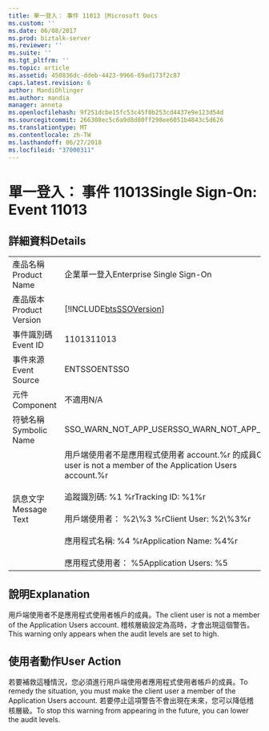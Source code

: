 ```yaml
---
title: 單一登入： 事件 11013 |Microsoft Docs
ms.custom: ''
ms.date: 06/08/2017
ms.prod: biztalk-server
ms.reviewer: ''
ms.suite: ''
ms.tgt_pltfrm: ''
ms.topic: article
ms.assetid: 450836dc-ddeb-4423-9966-69ad173f2c87
caps.latest.revision: 6
author: MandiOhlinger
ms.author: mandia
manager: anneta
ms.openlocfilehash: 9f251dcbe15fc53c45f0b253cd4437e9e123d54d
ms.sourcegitcommit: 266308ec5c6a9d8d80ff298ee6051b4843c5d626
ms.translationtype: MT
ms.contentlocale: zh-TW
ms.lasthandoff: 06/27/2018
ms.locfileid: "37000311"
---
```

# <a name="single-sign-on-event-11013"></a><span data-ttu-id="2dedd-102">單一登入： 事件 11013</span><span class="sxs-lookup"><span data-stu-id="2dedd-102">Single Sign-On: Event 11013</span></span>
## <a name="details"></a><span data-ttu-id="2dedd-103">詳細資料</span><span class="sxs-lookup"><span data-stu-id="2dedd-103">Details</span></span>  
  
|                 |                                                                                                                                                                                                      |
|-----------------|------------------------------------------------------------------------------------------------------------------------------------------------------------------------------------------------------|
|  <span data-ttu-id="2dedd-104">產品名稱</span><span class="sxs-lookup"><span data-stu-id="2dedd-104">Product Name</span></span>   |                                                                                      <span data-ttu-id="2dedd-105">企業單一登入</span><span class="sxs-lookup"><span data-stu-id="2dedd-105">Enterprise Single Sign-On</span></span>                                                                                       |
| <span data-ttu-id="2dedd-106">產品版本</span><span class="sxs-lookup"><span data-stu-id="2dedd-106">Product Version</span></span> |                                                                      [!INCLUDE[btsSSOVersion](../includes/btsssoversion-md.md)]                                                                      |
|    <span data-ttu-id="2dedd-107">事件識別碼</span><span class="sxs-lookup"><span data-stu-id="2dedd-107">Event ID</span></span>     |                                                                                                <span data-ttu-id="2dedd-108">11013</span><span class="sxs-lookup"><span data-stu-id="2dedd-108">11013</span></span>                                                                                                 |
|  <span data-ttu-id="2dedd-109">事件來源</span><span class="sxs-lookup"><span data-stu-id="2dedd-109">Event Source</span></span>   |                                                                                                <span data-ttu-id="2dedd-110">ENTSSO</span><span class="sxs-lookup"><span data-stu-id="2dedd-110">ENTSSO</span></span>                                                                                                |
|    <span data-ttu-id="2dedd-111">元件</span><span class="sxs-lookup"><span data-stu-id="2dedd-111">Component</span></span>    |                                                                                                 <span data-ttu-id="2dedd-112">不適用</span><span class="sxs-lookup"><span data-stu-id="2dedd-112">N/A</span></span>                                                                                                  |
|  <span data-ttu-id="2dedd-113">符號名稱</span><span class="sxs-lookup"><span data-stu-id="2dedd-113">Symbolic Name</span></span>  |                                                                                        <span data-ttu-id="2dedd-114">SSO_WARN_NOT_APP_USER</span><span class="sxs-lookup"><span data-stu-id="2dedd-114">SSO_WARN_NOT_APP_USER</span></span>                                                                                         |
|  <span data-ttu-id="2dedd-115">訊息文字</span><span class="sxs-lookup"><span data-stu-id="2dedd-115">Message Text</span></span>   | <span data-ttu-id="2dedd-116">用戶端使用者不是應用程式使用者 account.%r 的成員</span><span class="sxs-lookup"><span data-stu-id="2dedd-116">Client user is not a member of the Application Users account.%r</span></span><br /><br /> <span data-ttu-id="2dedd-117">追蹤識別碼: %1 %r</span><span class="sxs-lookup"><span data-stu-id="2dedd-117">Tracking ID: %1%r</span></span><br /><br /> <span data-ttu-id="2dedd-118">用戶端使用者： %2\\%3 %r</span><span class="sxs-lookup"><span data-stu-id="2dedd-118">Client User: %2\\%3%r</span></span><br /><br /> <span data-ttu-id="2dedd-119">應用程式名稱: %4 %r</span><span class="sxs-lookup"><span data-stu-id="2dedd-119">Application Name: %4%r</span></span><br /><br /> <span data-ttu-id="2dedd-120">應用程式使用者： %5</span><span class="sxs-lookup"><span data-stu-id="2dedd-120">Application Users: %5</span></span> |
  
## <a name="explanation"></a><span data-ttu-id="2dedd-121">說明</span><span class="sxs-lookup"><span data-stu-id="2dedd-121">Explanation</span></span>  
 <span data-ttu-id="2dedd-122">用戶端使用者不是應用程式使用者帳戶的成員。</span><span class="sxs-lookup"><span data-stu-id="2dedd-122">The client user is not a member of the Application Users account.</span></span> <span data-ttu-id="2dedd-123">稽核層級設定為高時，才會出現這個警告。</span><span class="sxs-lookup"><span data-stu-id="2dedd-123">This warning only appears when the audit levels are set to high.</span></span>  
  
## <a name="user-action"></a><span data-ttu-id="2dedd-124">使用者動作</span><span class="sxs-lookup"><span data-stu-id="2dedd-124">User Action</span></span>  
 <span data-ttu-id="2dedd-125">若要補救這種情況，您必須進行用戶端使用者應用程式使用者帳戶的成員。</span><span class="sxs-lookup"><span data-stu-id="2dedd-125">To remedy the situation, you must make the client user a member of the Application Users account.</span></span> <span data-ttu-id="2dedd-126">若要停止這項警告不會出現在未來，您可以降低稽核層級。</span><span class="sxs-lookup"><span data-stu-id="2dedd-126">To stop this warning from appearing in the future, you can lower the audit levels.</span></span>